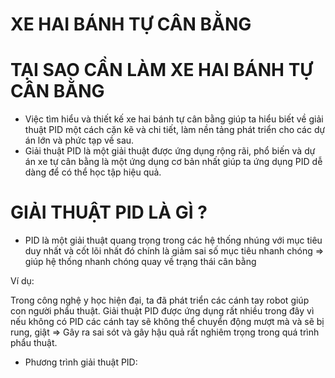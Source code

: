 # XE HAI BÁNH TỰ CÂN BẰNG

# TẠI SAO CẦN LÀM XE HAI BÁNH TỰ CÂN BẰNG

- Việc tìm hiểu và thiết kế xe hai bánh tự cân bằng giúp ta hiểu biết về giải thuật PID một cách cặn kẽ và chi tiết, làm nền tảng phát triển cho các dự án lớn và phức tạp về sau.
- Giải thuật PID là một giải thuật được ứng dụng rộng rãi, phổ biến và dự án xe tự cân bằng là một ứng dụng cơ bản nhất giúp ta ứng dụng PID dễ dàng để có thể học tập hiệu quả.

# GIẢI THUẬT PID LÀ GÌ ?

- PID là một giải thuật quang trọng trong các hệ thống nhúng với mục tiêu duy nhất và cốt lõi nhất đó chính là giảm sai số mục tiêu nhanh chóng => giúp hệ thống nhanh chóng quay về trạng thái cân bằng

Ví dụ:

Trong công nghệ y học hiện đại, ta đã phát triển các cánh tay robot giúp con người phẩu thuật. Giải thuật PID được ứng dụng rất nhiều trong đây vì nếu không có PID các cánh tay sẽ không thể chuyển động mượt mà và sẽ bị rung, giật => Gây ra sai sót và gây hậu quả rất nghiêm trọng trong quá trình phẩu thuật.

- Phương trình giải thuật PID:
